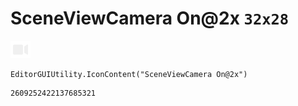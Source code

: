 # SceneViewCamera On@2x `32x28`
<img src="/img/SceneViewCamera%20On@2x.png" width=32 height=28>

``` CSharp
EditorGUIUtility.IconContent("SceneViewCamera On@2x")
```
```
2609252422137685321
```
